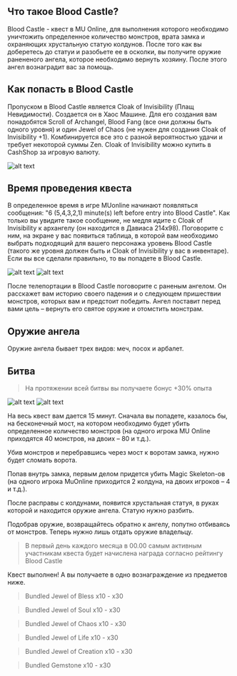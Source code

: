 ## Что такое Blood Castle?
Blood Castle - квест в MU Online, для выполнения которого необходимо уничтожить определенное количество монстров, врата замка и охраняющих хрустальную статую колдунов. После того как вы доберетесь до статуи и разобьете ее в осколки, вы получите оружие ранененого ангела, которое необходимо вернуть хозяину. После этого ангел вознаградит вас за помощь.

## Как попасть в Blood Castle
Пропуском в Blood Castle является Cloak of Invisibility (Плащ Невидимости). Создается он в Хаос Машине. Для его создания вам понадобятся Scroll of Archangel, Blood Fang (все они должны быть одного уровня) и один Jewel of Chaos (не нужен для создания Cloak of Invisibility +1). Комбинируется все это с разной вероятностью удачи и требует некоторой суммы Zen. Cloak of Invisibility можно купить в CashShop за игровую валюту.

![alt text](https://encrypted-tbn0.gstatic.com/images?q=tbn:ANd9GcTFPQuvs3IkBTU6weSZJZRvIiL3YFtrYjX2eAMFBi07ho7tjD-akvrVkQsQCsHVQBAj0w&usqp=CAU) 

## Время проведения квеста
В определенное время в игре MUonline начинают появляться сообщения: "6 (5,4,3,2,1) minute(s) left before entry into Blood Castle". Как только вы увидите такое сообщение, не медля идите с Cloak of Invisibility к архангелу (он находится в  Давиаса 214х98). Поговорите с ним, на экране у вас появиться таблица, в которой вам необходимо выбрать подходящий для вашего персонажа уровень Blood Castle (такого же уровня должен быть и Cloak of Invisibility у вас в инвентаре). Если вы все сделали правильно, то вы попадете в Blood Castle.

![alt text](https://lh3.googleusercontent.com/-CKZ93d7rkB0/WsShqnWrhHI/AAAAAAAAClY/fKHnVqowPa0nFEXkcxFvOpuOLrPvNocdQCLcBGAs/1.png) 
![alt text](https://3.bp.blogspot.com/_Gx5v96e0H5s/THL16vpA_AI/AAAAAAAAAag/dm_EMPFqUXs/s1600/Blood+Castle+DL+MG.jpg) 


После телепортации в Blood Castle поговорите с раненым ангелом. Он расскажет вам историю своего падения и о следующем пришествии монстров, которых вам и предстоит победить. Ангел поставит перед вами цель – вернуть его святое оружие и отомстить монстрам.

## Оружие ангела

Оружие ангела бывает трех видов: меч, посох и арбалет.

## Битва

>На протяжении всей битвы вы получаете бонус +30% опыта

![alt text](https://encrypted-tbn0.gstatic.com/images?q=tbn:ANd9GcSkfaApYO9en8ra4eLCmWIG_usT9tfsn4_2_iX5VXV7m7O55fQi67rebFKFKVuF66Q1XbI&usqp=CAU) 
![alt text](https://encrypted-tbn0.gstatic.com/images?q=tbn:ANd9GcRaWI006yLpHxyqW0pviQNy-95J3lNnZDNVDtAtLvYpd36hneMtL2pKHickaiKRRV-fvPw&usqp=CAU) 

На весь квест вам дается 15 минут. Сначала вы попадете, казалось бы, на бесконечный мост, на котором необходимо будет убить определенное количество монстров (на одного игрока MU Online приходятся 40 монстров, на двоих – 80 и т.д.).

Убив монстров и перебравшись через мост к воротам замка, нужно будет сломать ворота.

Попав внутрь замка, первым делом придется убить Magic Skeleton-ов (на одного игрока MuOnline приходится 2 колдуна, на двоих игроков – 4 и т.д.).

После расправы с колдунами, появится хрустальная статуя, в руках которой и находится оружие ангела. Статую нужно разбить.

Подобрав оружие, возвращайтесь обратно к ангелу, попутно отбиваясь от монстров. Теперь нужно лишь отдать оружие владельцу.

>В первый день каждого месяца в 00.00 самым активным участникам квеста будет начислена награда согласно рейтингу Blood Castle

Квест выполнен! А вы получаете в одно вознаграждение из предметов ниже.

>Bundled Jewel of Bless x10 - x30

>Bundled Jewel of Soul x10 - x30

>Bundled Jewel of Chaos x10 - x30

>Bundled Jewel of Life x10 - x30

>Bundled Jewel of Creation x10 - x30

>Bundled Gemstone x10 - x30